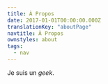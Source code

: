 ```yaml
---
title: À Propos
date: 2017-01-01T00:00:00.000Z
translationKey: "aboutPage"
navtitle: À Propos
ownstyles: about
tags:
  - nav
---
```


Je suis un *geek*.